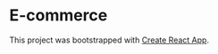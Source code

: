 # E-commerce

This project was bootstrapped with [Create React App](https://github.com/facebook/create-react-app).